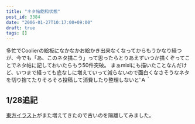 ```yaml
---
title: "ネタ帖飽和状態"
post_id: 3384
date: "2006-01-27T10:17:00+09:00"
draft: true
tags: []
---
```



多忙でCoolierの絵板になかなかお絵かき出来なくなってからもうかなり経つが、今でも「あ、このネタ描こう」って思ったらとりあえずいつか描くぞってことでネタ帖に記しておいたらもう50件突破。 まぁmixiにも描いたことなんだけど、いつまで経っても底なしに増えていって減らないので面白くなさそうなネタを切り捨てたりそろそろ投稿して消費したり整理しないと'Ａ｀
## 1/28追記
[東方イラスト](https://danmaq.com/category/products/illustration?tag=touhou)がまた増えてきたので古いのを隔離してみました。
